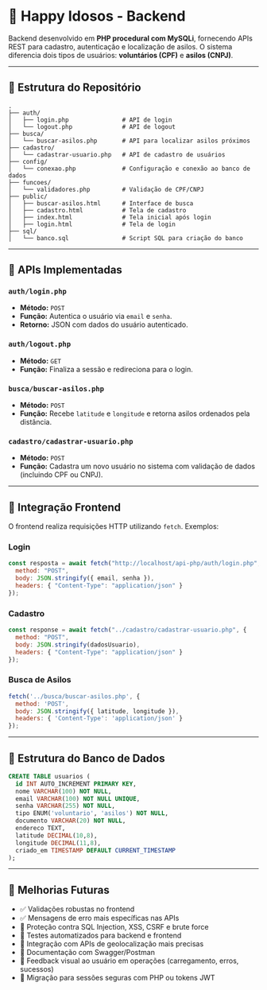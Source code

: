 
# 🧓 Happy Idosos - Backend

Backend desenvolvido em **PHP procedural com MySQLi**, fornecendo APIs REST para cadastro, autenticação e localização de asilos. O sistema diferencia dois tipos de usuários: **voluntários (CPF)** e **asilos (CNPJ)**.

---

## 📁 Estrutura do Repositório

```
.
├── auth/
│   ├── login.php               # API de login
│   └── logout.php              # API de logout
├── busca/
│   └── buscar-asilos.php       # API para localizar asilos próximos
├── cadastro/
│   └── cadastrar-usuario.php   # API de cadastro de usuários
├── config/
│   └── conexao.php             # Configuração e conexão ao banco de dados
├── funcoes/
│   └── validadores.php         # Validação de CPF/CNPJ
├── public/
│   ├── buscar-asilos.html      # Interface de busca
│   ├── cadastro.html           # Tela de cadastro
│   ├── index.html              # Tela inicial após login
│   ├── login.html              # Tela de login
├── sql/
│   └── banco.sql               # Script SQL para criação do banco
```

---

## 🔐 APIs Implementadas

### `auth/login.php`
- **Método:** `POST`
- **Função:** Autentica o usuário via `email` e `senha`.
- **Retorno:** JSON com dados do usuário autenticado.

### `auth/logout.php`
- **Método:** `GET`
- **Função:** Finaliza a sessão e redireciona para o login.

### `busca/buscar-asilos.php`
- **Método:** `POST`
- **Função:** Recebe `latitude` e `longitude` e retorna asilos ordenados pela distância.

### `cadastro/cadastrar-usuario.php`
- **Método:** `POST`
- **Função:** Cadastra um novo usuário no sistema com validação de dados (incluindo CPF ou CNPJ).

---

## 🔗 Integração Frontend

O frontend realiza requisições HTTP utilizando `fetch`. Exemplos:

### Login
```javascript
const resposta = await fetch("http://localhost/api-php/auth/login.php", {
  method: "POST",
  body: JSON.stringify({ email, senha }),
  headers: { "Content-Type": "application/json" }
});
```

### Cadastro
```javascript
const response = await fetch("../cadastro/cadastrar-usuario.php", {
  method: "POST",
  body: JSON.stringify(dadosUsuario),
  headers: { "Content-Type": "application/json" }
});
```

### Busca de Asilos
```javascript
fetch('../busca/buscar-asilos.php', {
  method: 'POST',
  body: JSON.stringify({ latitude, longitude }),
  headers: { 'Content-Type': 'application/json' }
});
```

---

## 🧾 Estrutura do Banco de Dados

```sql
CREATE TABLE usuarios (
  id INT AUTO_INCREMENT PRIMARY KEY,
  nome VARCHAR(100) NOT NULL,
  email VARCHAR(100) NOT NULL UNIQUE,
  senha VARCHAR(255) NOT NULL,
  tipo ENUM('voluntario', 'asilos') NOT NULL,
  documento VARCHAR(20) NOT NULL,
  endereco TEXT,
  latitude DECIMAL(10,8),
  longitude DECIMAL(11,8),
  criado_em TIMESTAMP DEFAULT CURRENT_TIMESTAMP
);
```

---

## 🚀 Melhorias Futuras

- ✅ Validações robustas no frontend
- ✅ Mensagens de erro mais específicas nas APIs
- 🔐 Proteção contra SQL Injection, XSS, CSRF e brute force
- 🧪 Testes automatizados para backend e frontend
- 🧭 Integração com APIs de geolocalização mais precisas
- 📄 Documentação com Swagger/Postman
- 💬 Feedback visual ao usuário em operações (carregamento, erros, sucessos)
- 🧾 Migração para sessões seguras com PHP ou tokens JWT
